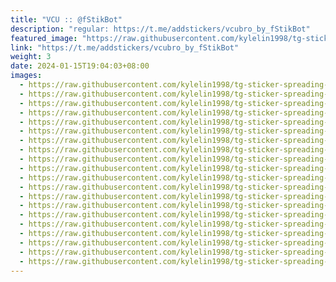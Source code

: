 ```yaml
---
title: "VCU :: @fStikBot"
description: "regular: https://t.me/addstickers/vcubro_by_fStikBot"
featured_image: "https://raw.githubusercontent.com/kylelin1998/tg-sticker-spreading-worldwide-images/main/img/9c52e40c-ff4c-496b-a613-5019d2e0db88.jpg"
link: "https://t.me/addstickers/vcubro_by_fStikBot"
weight: 3
date: 2024-01-15T19:04:03+08:00
images:
  - https://raw.githubusercontent.com/kylelin1998/tg-sticker-spreading-worldwide-images/main/img/9c52e40c-ff4c-496b-a613-5019d2e0db88.jpg
  - https://raw.githubusercontent.com/kylelin1998/tg-sticker-spreading-worldwide-images/main/img/dd868de7-a711-4ebd-9771-e2d38c519834.jpg
  - https://raw.githubusercontent.com/kylelin1998/tg-sticker-spreading-worldwide-images/main/img/e6f384e9-c682-44eb-aa40-6e3ec28d8aa7.jpg
  - https://raw.githubusercontent.com/kylelin1998/tg-sticker-spreading-worldwide-images/main/img/669f8671-9750-47ff-bc2f-03e5eca84985.jpg
  - https://raw.githubusercontent.com/kylelin1998/tg-sticker-spreading-worldwide-images/main/img/efbde4cf-adda-441b-b84a-45f3c3031954.jpg
  - https://raw.githubusercontent.com/kylelin1998/tg-sticker-spreading-worldwide-images/main/img/953ddac0-3f3c-487e-8e68-6cf507fe9610.jpg
  - https://raw.githubusercontent.com/kylelin1998/tg-sticker-spreading-worldwide-images/main/img/28b5fee6-01a7-4b36-9353-3b08c486e7a2.jpg
  - https://raw.githubusercontent.com/kylelin1998/tg-sticker-spreading-worldwide-images/main/img/5a81483f-971b-4a82-a76f-fb4f8026fdc2.jpg
  - https://raw.githubusercontent.com/kylelin1998/tg-sticker-spreading-worldwide-images/main/img/ed42f977-b9cf-42bb-8ec7-023302b12274.jpg
  - https://raw.githubusercontent.com/kylelin1998/tg-sticker-spreading-worldwide-images/main/img/15d067dd-8fd7-4e02-be12-68f899045d42.jpg
  - https://raw.githubusercontent.com/kylelin1998/tg-sticker-spreading-worldwide-images/main/img/49d12d5d-6999-4f8f-a5e6-3a1e9c343b1f.jpg
  - https://raw.githubusercontent.com/kylelin1998/tg-sticker-spreading-worldwide-images/main/img/3636ed6b-b3a1-4ac0-ba47-08e0d4264719.jpg
  - https://raw.githubusercontent.com/kylelin1998/tg-sticker-spreading-worldwide-images/main/img/3c1115af-c5df-4330-9b24-0cdcf2e5555d.jpg
  - https://raw.githubusercontent.com/kylelin1998/tg-sticker-spreading-worldwide-images/main/img/c96c095b-64ae-4642-b339-a417ca44c8b5.jpg
  - https://raw.githubusercontent.com/kylelin1998/tg-sticker-spreading-worldwide-images/main/img/0117787c-6e8b-4d47-8f84-d7c2ea067e7b.jpg
  - https://raw.githubusercontent.com/kylelin1998/tg-sticker-spreading-worldwide-images/main/img/0618427b-083e-4080-b858-a49abfd89515.jpg
  - https://raw.githubusercontent.com/kylelin1998/tg-sticker-spreading-worldwide-images/main/img/463c7af8-b689-47f3-9931-5fa7f6054883.jpg
  - https://raw.githubusercontent.com/kylelin1998/tg-sticker-spreading-worldwide-images/main/img/e43b6b49-6b25-4ad7-8e38-56a6b2416ec7.jpg
  - https://raw.githubusercontent.com/kylelin1998/tg-sticker-spreading-worldwide-images/main/img/6e50b36f-e5e2-4fe3-bde0-ceea0724eedb.jpg
  - https://raw.githubusercontent.com/kylelin1998/tg-sticker-spreading-worldwide-images/main/img/8be5e618-0c1c-4065-b285-06dee21ac20f.jpg
---
```

